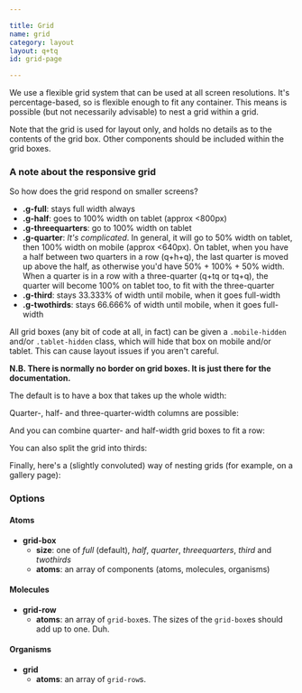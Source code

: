 ```yaml
---

title: Grid
name: grid
category: layout
layout: q+tq
id: grid-page

---
```


<p class="lead">We use a flexible grid system that can be used at all screen resolutions. It's percentage-based, so is flexible enough to fit any container. This means is possible (but not necessarily advisable) to nest a grid within a grid.</p>

Note that the grid is used for layout only, and holds no details as to the contents of the grid box. Other components should be included within the grid boxes.

### A note about the responsive grid

So how does the grid respond on smaller screens?

* **.g-full**: stays full width always
* **.g-half**: goes to 100% width on tablet (approx <800px)
* **.g-threequarters**: go to 100% width on tablet
* **.g-quarter**: _It's complicated_. In general, it will go to 50% width on tablet, then 100% width on mobile  (approx <640px). On tablet, when you have a half between two quarters in a row (q+h+q), the last quarter is moved up above the half, as otherwise you'd have 50% + 100% + 50% width. When a quarter is in a row with a three-quarter (q+tq or tq+q), the quarter will become 100% on tablet too, to fit with the three-quarter
* **.g-third**: stays 33.333% of width until mobile, when it goes full-width
* **.g-twothirds**: stays 66.666% of width until mobile, when it goes full-width

All grid boxes (any bit of code at all, in fact) can be given a `.mobile-hidden` and/or `.tablet-hidden` class, which will hide that box on mobile and/or tablet. This can cause layout issues if you aren't careful.

**N.B. There is normally no border on grid boxes. It is just there for the documentation.**

The default is to have a box that takes up the whole width:

<script>
component("grid", { "atoms":[
  { "grid-row": { "atoms": [
    { "grid-box": { "atoms": { "text": " .g-full (default)" } } }
  ] } }
] });
</script>

Quarter-, half- and three-quarter-width columns are possible:

<script>
component("grid", { "atoms":[
  { "grid-row": { "atoms": [
    { "grid-box": { "size": "half", "atoms": { "text": " .g-half" } } },
    { "grid-box": { "size": "half", "atoms": { "text": " .g-half" } } }
  ] } },
  { "grid-row": { "atoms": [
    { "grid-box": { "size": "quarter", "atoms": { "text": " .g-quarter" } } },
    { "grid-box": { "size": "quarter", "atoms": { "text": " .g-quarter" } } },
    { "grid-box": { "size": "quarter", "atoms": { "text": " .g-quarter" } } },
    { "grid-box": { "size": "quarter", "atoms": { "text": " .g-quarter" } } }
  ] } },
  { "grid-row": { "atoms": [
    { "grid-box": { "size": "quarter", "atoms": { "text": " .g-quarter" } } },
    { "grid-box": { "size": "threequarters", "atoms": { "text": " .g-threequarters" } } }
  ] } },
  { "grid-row": { "atoms": [
    { "grid-box": { "size": "threequarters", "atoms": { "text": " .g-threequarters" } } },
    { "grid-box": { "size": "quarter", "atoms": { "text": " .g-quarter" } } }
  ] } }
] });
</script>

And you can combine quarter- and half-width grid boxes to fit a row:

<script>
component("grid", { "atoms":[
  { "grid-row": { "atoms": [
    { "grid-box": { "size": "half", "atoms": { "text": " .g-half" } } },
    { "grid-box": { "size": "quarter", "atoms": { "text": " .g-quarter" } } },
    { "grid-box": { "size": "quarter", "atoms": { "text": " .g-quarter" } } }
  ] } },
  { "grid-row": { "atoms": [
    { "grid-box": { "size": "quarter", "atoms": { "text": " .g-quarter" } } },
    { "grid-box": { "size": "half", "atoms": { "text": " .g-half" } } },
    { "grid-box": { "size": "quarter", "atoms": { "text": " .g-quarter" } } }
  ] } },
  { "grid-row": { "atoms": [
    { "grid-box": { "size": "quarter", "atoms": { "text": " .g-quarter" } } },
    { "grid-box": { "size": "quarter", "atoms": { "text": " .g-quarter" } } },
    { "grid-box": { "size": "half", "atoms": { "text": " .g-half" } } }
  ] } }
] });
</script>

You can also split the grid into thirds:

<script>
component("grid", { "atoms":[
  { "grid-row": { "atoms": [
    { "grid-box": { "size": "third", "atoms": { "text": " .g-third" } } },
    { "grid-box": { "size": "third", "atoms": { "text": " .g-third" } } },
    { "grid-box": { "size": "third", "atoms": { "text": " .g-third" } } }
  ] } },
  { "grid-row": { "atoms": [
    { "grid-box": { "size": "twothirds", "atoms": { "text": " .g-twothirds" } } },
    { "grid-box": { "size": "third", "atoms": { "text": " .g-third" } } }
  ] } },
  { "grid-row": { "atoms": [
    { "grid-box": { "size": "third", "atoms": { "text": " .g-third" } } },
    { "grid-box": { "size": "twothirds", "atoms": { "text": " .g-twothirds" } } }
  ] } }
] });
</script>

Finally, here's a (slightly convoluted) way of nesting grids (for example, on a gallery page):

<script>
component("grid", { "atoms":[
  { "grid-row": { "atoms": [
    { "grid-box": { "size": "quarter", "atoms": { "text": " .g-quarter" } } },
    { "grid-box": { "size": "threequarters", "atoms":
      {
        "grid": { "atoms": [
          { "grid-row": { "atoms": [
            { "grid-box": { "size": "third", "atoms":
              {
                "grid": { "atoms": [
                  { "grid-row": { "atoms":
                    { "grid-box": { "size": "full", "atoms": { "text": " You can even triple-nest!" } } }
                  } },
                  { "grid-row": { "atoms": [
                    { "grid-box": { "size": "half", "atoms": { "text": " .g-half" } } },
                    { "grid-box": { "size": "half", "atoms": { "text": " .g-half" } } }
                  ] } }
                ] }
              }
            } },
            { "grid-box": { "size": "third", "atoms": { "text": " .g-third" } } },
            { "grid-box": { "size": "third", "atoms": { "text": " .g-third" } } }
          ] } },
          { "grid-row": { "atoms": [
            { "grid-box": { "size": "third", "atoms": { "text": " .g-third" } } },
            { "grid-box": { "size": "third", "atoms": { "text": " .g-third" } } },
            { "grid-box": { "size": "third", "atoms": { "text": " .g-third" } } }
          ] } },
          { "grid-row": { "atoms": [
            { "grid-box": { "size": "third", "atoms": { "text": " .g-third" } } },
            { "grid-box": { "size": "third", "atoms": { "text": " .g-third" } } },
            { "grid-box": { "size": "third", "atoms": { "text": " .g-third" } } }
          ] } }
        ]}
      }
    } }
  ] } },
] });
</script>

### Options

#### Atoms

* **grid-box**
  * **size**: one of _full_ (default), _half_, _quarter_, _threequarters_, _third_ and _twothirds_
  * **atoms**: an array of components (atoms, molecules, organisms)


#### Molecules

* **grid-row**
  * **atoms**: an array of `grid-box`es. The sizes of the `grid-box`es should add up to one. Duh.


#### Organisms

* **grid**
  * **atoms**: an array of `grid-row`s.

